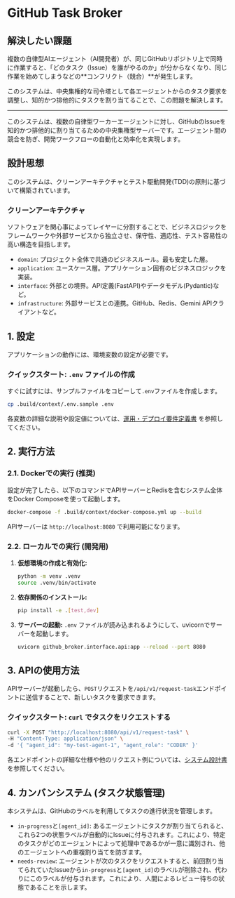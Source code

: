 # GitHub Task Broker

## 解決したい課題

複数の自律型AIエージェント（AI開発者）が、同じGitHubリポジトリ上で同時に作業すると、「どのタスク（Issue）を誰がやるのか」が分からなくなり、同じ作業を始めてしまうなどの**コンフリクト（競合）**が発生します。

このシステムは、中央集権的な司令塔として各エージェントからのタスク要求を調整し、知的かつ排他的にタスクを割り当てることで、この問題を解決します。

---

このシステムは、複数の自律型ワーカーエージェントに対し、GitHubのIssueを知的かつ排他的に割り当てるための中央集権型サーバーです。エージェント間の競合を防ぎ、開発ワークフローの自動化と効率化を実現します。

## 設計思想

このシステムは、クリーンアーキテクチャとテスト駆動開発(TDD)の原則に基づいて構築されています。

### クリーンアーキテクチャ

ソフトウェアを関心事によってレイヤーに分割することで、ビジネスロジックをフレームワークや外部サービスから独立させ、保守性、適応性、テスト容易性の高い構造を目指します。

-   `domain`: プロジェクト全体で共通のビジネスルール。最も安定した層。
-   `application`: ユースケース層。アプリケーション固有のビジネスロジックを実装。
-   `interface`: 外部との境界。API定義(FastAPI)やデータモデル(Pydantic)など。
-   `infrastructure`: 外部サービスとの連携。GitHub、Redis、Gemini APIクライアントなど。

## 1. 設定

アプリケーションの動作には、環境変数の設定が必要です。

### クイックスタート: `.env` ファイルの作成

すぐに試すには、サンプルファイルをコピーして`.env`ファイルを作成します。

```bash
cp .build/context/.env.sample .env
```

各変数の詳細な説明や設定値については、[運用・デプロイ要件定義書](./docs/architecture/operational-requirements.md#8-環境変数) を参照してください。

## 2. 実行方法

### 2.1. Dockerでの実行 (推奨)

設定が完了したら、以下のコマンドでAPIサーバーとRedisを含むシステム全体をDocker Composeを使って起動します。

```bash
docker-compose -f .build/context/docker-compose.yml up --build
```

APIサーバーは `http://localhost:8080` で利用可能になります。

### 2.2. ローカルでの実行 (開発用)

1.  **仮想環境の作成と有効化:**
    ```bash
    python -m venv .venv
    source .venv/bin/activate
    ```

2.  **依存関係のインストール:**
    ```bash
    pip install -e .[test,dev]
    ```

3.  **サーバーの起動:**
    `.env` ファイルが読み込まれるようにして、uvicornでサーバーを起動します。
    ```bash
    uvicorn github_broker.interface.api:app --reload --port 8080
    ```

## 3. APIの使用方法

APIサーバーが起動したら、`POST`リクエストを`/api/v1/request-task`エンドポイントに送信することで、新しいタスクを要求できます。

### クイックスタート: `curl` でタスクをリクエストする

```bash
curl -X POST "http://localhost:8080/api/v1/request-task" \
-H "Content-Type: application/json" \
-d '{ "agent_id": "my-test-agent-1", "agent_role": "CODER" }'
```

各エンドポイントの詳細な仕様や他のリクエスト例については、[システム設計書](./docs/architecture/index.md#4-api仕様) を参照してください。


## 4. カンバンシステム (タスク状態管理)

本システムは、GitHubのラベルを利用してタスクの進行状況を管理します。

-   `in-progress`と`[agent_id]`: あるエージェントにタスクが割り当てられると、これら2つの状態ラベルが自動的にIssueに付与されます。これにより、特定のタスクがどのエージェントによって処理中であるかが一意に識別され、他のエージェントへの重複割り当てを防ぎます。
-   `needs-review`: エージェントが次のタスクをリクエストすると、前回割り当てられていたIssueから`in-progress`と`[agent_id]`のラベルが削除され、代わりにこのラベルが付与されます。これにより、人間によるレビュー待ちの状態であることを示します。